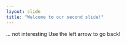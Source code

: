 ```yaml
---
layout: slide
title: "Welcome to our second slide!"
---
```

... not interesting
Use the left arrow to go back!